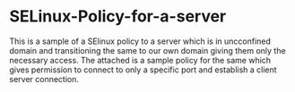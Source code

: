 # SELinux-Policy-for-a-server

This is a sample of a SElinux policy to a server which is in uncconfined domain and transitioning the same to our own domain giving them 
only the necessary access. The attached is a sample policy for the same which gives permission to connect to only a specific port and establish a client server
connection.
